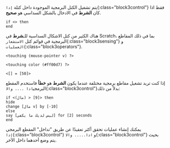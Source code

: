 يتم تشغيل الكتل البرمجية الموجودة داخل كتلة `إذا`{:class="block3control"} فقط اذا كان **الشرط** في الادخال بالشكل السداسي هو **صحيح**.

```blocks3
if <> then
end
```

هناك الكثير من كتل الاشكال السداسية للـ**شرط** في Scratch، بما في ذلك المقاطع البرمجية في قوائم كتل `الاستشعار`{:class="block3sensing"} و `العمليات`{:class="block3operators"}.

```blocks3
<touching (mouse-pointer v) ?>

<touching color (#ff00d7) ?>

<[] = [50]>
```

إذا كنت تريد تشغيل مقاطع برمجية مختلفة عندما يكون **الشرط** هو **خطأ** فاستخدم المقطع البرمجي`اذا .... والا`{:class="block3control"}بدلاً من ذلك:

```blocks3
if <(مال) > [9]> then
hide
change [مال v] by [-10]
else
say [ليس لديك ما يكفي] for [2] seconds
end
```

يمكنك إنشاء عمليات تحقق أكثر تعقيدًا عن طريق "تداخل" المقطع البرمجي `إذا`{:class="block3control"} و `اذا..... والا`{:class="block3control"} بحيث يتم وضع أحدهما داخل الآخر.

